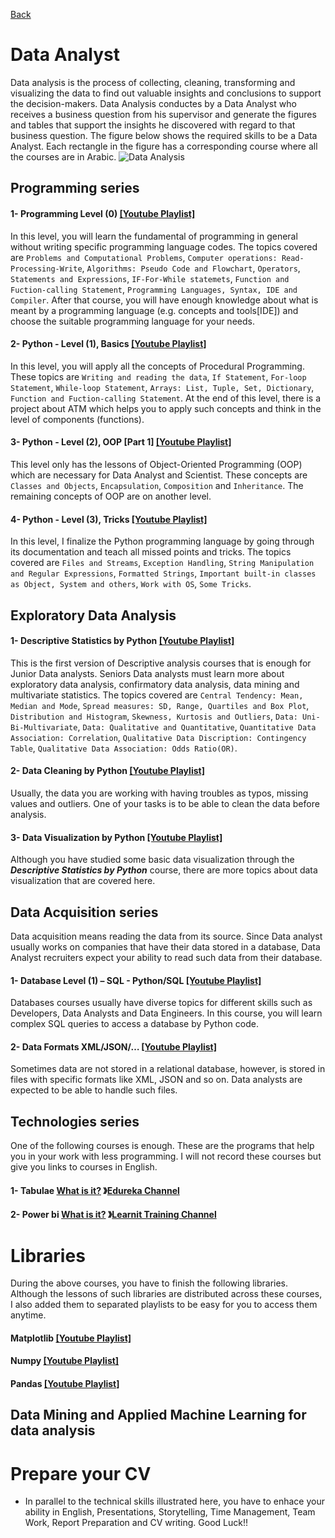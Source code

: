 [Back](https://github.com/aorogat/Data-Science-and-Software-Engineering/blob/master/README.md)
# Data Analyst
Data analysis is the process of collecting, cleaning, transforming and visualizing the data to find out valuable insights and conclusions to support the decision-makers. Data Analysis conductes by a Data Analyst who receives a business question from his supervisor and generate the figures and tables that support the insights he discovered with regard to that business question.  The figure below shows the required skills to be a Data Analyst. Each rectangle in the figure has a corresponding course where all the courses are in Arabic.
![Data Analysis](DataAnalyst.png)

## Programming series
#### 1- Programming Level (0) [\[Youtube Playlist\]](https://www.youtube.com/playlist?list=PL73bE5x5W-IDgkSxUQx9GCv0vBQPjBNuJ)
In this level, you will learn the fundamental of programming in general without writing specific programming language codes. 
The topics covered are 
`Problems and Computational Problems`, 
`Computer operations: Read-Processing-Write`, 
`Algorithms: Pseudo Code and Flowchart`, 
`Operators`, 
`Statements and Expressions`, 
`IF-For-While statemets`, 
`Function and Fuction-calling Statement`, 
`Programming Languages, Syntax, IDE and Compiler`.
After that course, you will have enough knowledge about what is meant by a programming language (e.g. concepts and tools[IDE]) and choose the suitable programming language for your needs.

#### 2- Python - Level (1), Basics [\[Youtube Playlist\]](https://www.youtube.com/watch?v=M1m9rtZYN-4&list=PL73bE5x5W-ICe8Wb9bFK85FFFGXbNtMx5)
In this level, you will apply all the concepts of Procedural Programming. 
These topics are 
`Writing and reading the data`, 
`If Statement`, 
`For-loop Statement`, 
`While-loop Statement`, 
`Arrays: List, Tuple, Set, Dictionary`, 
`Function and Fuction-calling Statement`. 
At the end of this level, there is a project about ATM which helps you to apply such concepts and think in the level of components (functions).

#### 3- Python - Level (2), OOP \[Part 1] [\[Youtube Playlist\]](https://www.youtube.com/watch?v=65LBTWC9OUo&list=PL73bE5x5W-ICjN2bL9On_dtReRSBRr8Fz)
This level only has the lessons of Object-Oriented Programming  (OOP) which are necessary for Data Analyst and Scientist. 
These concepts are 
`Classes and Objects`, 
`Encapsulation`, 
`Composition` and 
`Inheritance`. 
The remaining concepts of OOP are on another level. 

#### 4- Python - Level (3), Tricks [\[Youtube Playlist\]](https://www.youtube.com/watch?v=LdUOgE-73To&list=PL73bE5x5W-IAhtvykYAe9T3un76xkexVx)
In this level, I finalize the Python programming language by going through its documentation and teach all missed points and tricks. The topics covered are 
`Files and Streams`, 
`Exception Handling`, 
`String Manipulation and Regular Expressions`, 
`Formatted Strings`, 
`Important built-in classes as Object, System and others`, 
`Work with OS`, 
`Some Tricks`.

##  Exploratory Data Analysis 
#### 1- Descriptive Statistics by Python [\[Youtube Playlist\]](https://www.youtube.com/watch?v=ZmSVoAyY1LM&list=PL73bE5x5W-ICemDprdzo0HibsFiUQIEM5)
This is the first version of Descriptive analysis courses that is enough for Junior Data analysts. Seniors Data analysts must learn more about exploratory data analysis, confirmatory data analysis, data mining and multivariate statistics. 
The topics covered are 
`Central Tendency: Mean, Median and Mode`, 
`Spread measures: SD, Range, Quartiles and Box Plot`, 
`Distribution and Histogram`, 
`Skewness, Kurtosis and Outliers`, 
`Data: Uni-Bi-Multivariate`, 
`Data: Qualitative and Quantitative`, 
`Quantitative Data Association: Correlation`,
`Qualitative Data Discription: Contingency Table`, 
`Qualitative Data Association: Odds Ratio(OR)`.
#### 2- Data Cleaning by Python [\[Youtube Playlist\]]()
Usually, the data you are working with having troubles as typos, missing values and outliers. One of your tasks is to be able to clean the data before analysis.
#### 3- Data Visualization by Python [\[Youtube Playlist\]]()
Although you have studied some basic data visualization through the *__Descriptive Statistics by Python__* course, there are more topics about data visualization that are covered here.
## Data Acquisition series
Data acquisition means reading the data from its source. Since Data analyst usually works on companies that have their data stored in a database, Data Analyst recruiters expect your ability to read such data from their database. 
#### 1- Database Level (1) – SQL - Python/SQL [\[Youtube Playlist\]](https://www.youtube.com/playlist?list=PL73bE5x5W-IDErOUNGLYUXFcw2Tan_BAq)
Databases courses usually have diverse topics for different skills such as Developers, Data Analysts and Data Engineers. In this course, you will learn complex SQL queries to access a database by Python code. 
#### 2- Data Formats XML/JSON/… [\[Youtube Playlist\]]()
Sometimes data are not stored in a relational database, however, is stored in files with specific formats like XML, JSON and so on. Data analysts are expected to be able to handle such files.
## Technologies series
One of the following courses is enough. These are the programs that help you in your work with less programming. I will not record these courses but give you links to courses in English. 

#### 1- Tabulae [What is it?](https://youtu.be/YfE9jBq002s) 》[Edureka Channel](https://youtu.be/jj6-0cvcNEA)
#### 2- Power bi [What is it?](https://youtu.be/yKTSLffVGbk) 》[Learnit Training Channel](https://youtu.be/i3CSD7bMMbg)

# Libraries
During the above courses, you have to finish the following libraries. Although the lessons of such libraries are distributed across these courses, I also added them to separated playlists to be easy for you to access them anytime.
#### Matplotlib [\[Youtube Playlist\]]()
#### Numpy [\[Youtube Playlist\]](https://www.youtube.com/playlist?list=PL73bE5x5W-IBnRfesDLHH9GpuPDfl1N-u)
#### Pandas [\[Youtube Playlist\]]()

## Data Mining and Applied Machine Learning for data analysis 
 


# Prepare your CV
* In parallel to the technical skills illustrated here, you have to enhace your ability in English, Presentations, Storytelling, Time Management, Team Work, Report Preparation and CV writing. Good Luck!!
